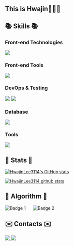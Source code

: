 ## This is Hwajin👩🏻‍💻

<h2>📚 Skills 📚</h2>

<div>
  <h3>Front-end Technologies</h3>
  <img src="https://skillicons.dev/icons?i=html,css,js,jquery,react,ts,tailwind,styledcomponents,nextjs&theme=light" />
  
  <h3>Front-end Tools</h3>
  <img src="https://skillicons.dev/icons?i=vite&theme=light" />
</div>

<div>
  <h3>DevOps & Testing</h3>
  <img src="https://skillicons.dev/icons?i=vercel,netlify&theme=light" />
  <img src="https://skillicons.dev/icons?i=jest&theme=light" />
</div>
  
<!--   <div>
  <h3>Back-end</h3>
  <img src="https://skillicons.dev/icons?i=java,spring&theme=light" />
</div> -->

<div>
  <h3>Database</h3>
  <img src="https://skillicons.dev/icons?i=supabase,mysql&theme=light" />
<!--   <br />
  <img src="https://img.shields.io/badge/oracle-F80000?style=flat-square&logo=oracle&logoColor=white"/> 
  <img src="https://img.shields.io/badge/mariaDB-003545?style=flat-square&logo=mariaDB&logoColor=white"/> -->
</div>

<div>
  <h3>Tools</h3>
  <img src="https://skillicons.dev/icons?i=github,gitlab,vscode,notion,postman,slack&theme=light" />
</div>

<!--[![Hits](https://hits.seeyoufarm.com/api/count/incr/badge.svg?url=https%3A%2F%2Fgithub.com%2FHwajinLee3114&count_bg=%23555555&title_bg=%23555555&icon=&icon_color=%23E7E7E7&title=views&edge_flat=false)](https://hits.seeyoufarm.com)-->

<h2>🌿 Stats 🌿</h2>

[![HwajinLee3114's GitHub stats](https://github-readme-stats.vercel.app/api?username=HwajinLee3114)](https://github.com/HwajinLee3114/github-readme-stats)

[![HwajinLee3114 github stats](https://github-readme-stats.vercel.app/api/top-langs/?username=HwajinLee3114&show_icons=true&hide_border=true&title_color=004386&icon_color=004386&layout=compact)](https://github.com/HwajinLee3114)

<h2>👾 Algorithm 👾</h2>

<div>
  <img src="http://mazassumnida.wtf/api/v2/generate_badge?boj=hwajin3114" alt="Badge 1" style="margin-right: 20px;">
  <img src="http://mazandi.herokuapp.com/api?handle=hwajin3114&theme=warm" alt="Badge 2">
</div>

<h2>✉️ Contacts ✉️</h2>

<div>
  <!--<a href="https://twitter.com/ihwajin3114">
    <img src="https://img.shields.io/badge/@ihwajin3114-1DA1F2?style=flat&logo=Twitter&logoColor=white"/>
  </a>-->
  <a href="mailto:jamong@kakao.com">
    <img src="https://img.shields.io/badge/jamong@kakao.com-FFCD00?style=flat&logo=KakaoTalk&logoColor=white"/>
  </a>
  <a href="mailto:hwajin3114@gmail.com">
    <img src="https://img.shields.io/badge/hwajin3114@gmail.com-EA4335?style=flat&logo=Gmail&logoColor=white"/>
  </a>
</div>
<!--   <img src="https://img.shields.io/badge/ihwajin3114-655D8A?style=flat&logo=Bloglovin&logoColor=#000000"/> -->
